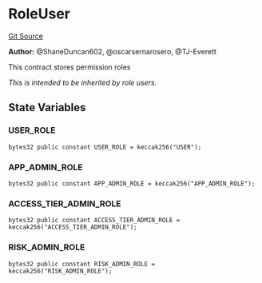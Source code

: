 # RoleUser
[Git Source](https://github.com/thrackle-io/rules-protocol/blob/63b22fe4cc7ce8c74a4c033635926489351a3581/src/data/helper/RoleUser.sol)

**Author:**
@ShaneDuncan602, @oscarsernarosero, @TJ-Everett

This contract stores permission roles

*This is intended to be inherited by role users.*


## State Variables
### USER_ROLE

```solidity
bytes32 public constant USER_ROLE = keccak256("USER");
```


### APP_ADMIN_ROLE

```solidity
bytes32 public constant APP_ADMIN_ROLE = keccak256("APP_ADMIN_ROLE");
```


### ACCESS_TIER_ADMIN_ROLE

```solidity
bytes32 public constant ACCESS_TIER_ADMIN_ROLE = keccak256("ACCESS_TIER_ADMIN_ROLE");
```


### RISK_ADMIN_ROLE

```solidity
bytes32 public constant RISK_ADMIN_ROLE = keccak256("RISK_ADMIN_ROLE");
```


